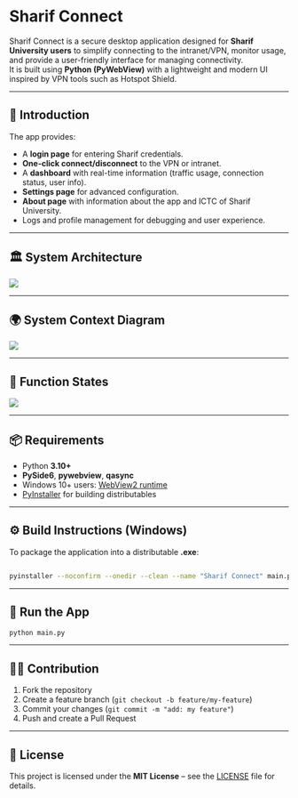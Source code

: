 # Sharif Connect

Sharif Connect is a secure desktop application designed for **Sharif University users** to simplify connecting to the intranet/VPN, monitor usage, and provide a user-friendly interface for managing connectivity.  
It is built using **Python (PyWebView)** with a lightweight and modern UI inspired by VPN tools such as Hotspot Shield.

---

## 📖 Introduction
The app provides:
- A **login page** for entering Sharif credentials.
- **One-click connect/disconnect** to the VPN or intranet.
- A **dashboard** with real-time information (traffic usage, connection status, user info).
- **Settings page** for advanced configuration.
- **About page** with information about the app and ICTC of Sharif University.
- Logs and profile management for debugging and user experience.

---

## 🏛 System Architecture
[![](https://mermaid.ink/img/pako:eNqVVMtu2lAQ_ZWru0okoMQYaLxg0XTDJqpU0UXljQOXhxpsauymLUIqEQUWfED_gIeqOC6klE2_417Y9Us6Y_Owg6sUJLCxZ845c87YLVo0SowqtMne20wvspc1rWJqdVUn8GloplUr1hqabpFCk5lEa5LVhI-4y8fcjajJYwXcHcH9RaB0PSQnN-zqQ43dnB62vdCK75hewl7xlY9W38RAdP98GYo-H0Gn-I0HPoWrvcPmN68uPdIZd8UAymZ45Vlet0xNZ9Zh_euqZtbKl8zadI2QUvREn_ApKhed9XA1IXyOqkVH1X0IHD-eyxXyCoGhvmMlSMPZRA8xoN9HJheGrrPihrmQh6bNfNDpQN-dGADCjE-xG_xZOfwejwg3BbBfQAuS8P49v4OJXNQ2547o-5gbuPhejuvN0SW-lLDvYoAGzoDU5U4U5MF8q4no-h54jhKVohr-gBQqjZzrCAnhGXI5SEvxfbz1FsfzYccXESZciYfIpxgFDOUE-yCRgeiI2-18e8LdAoR0P4oGtcIXIMdoVWBNfLgdSPwfPsDpQnThd-lH6cBhDmB-DCeA9gAMHT4MrR1Hs_hPvsR9D4xz-lTyHj7EuX9qwoyB1DBpBXLCgYBm_oRUz4DgQ_8f-wJRLviSHLE2j-0_AIjamn2VC3X4MC2O25cIgGijx942_NjI7a3DMYH26JeeqtMYrZi1ElUs02YxWmdmXcO_tIVEKrWqrM5UqsBpiZU1-9pCq9rQBi-rt4ZR33aahl2pUqWsXTfhn90oadb2Xb0rAcXMvDBs3aLKuYdAlRb9SBVJTidkOXWWkdOp85R0JmVi9BNV5GwiKWVSElxOy8ms1I7Rzx5lMvE8m27_BUoMF74?type=png)](https://mermaid.live/edit#pako:eNqVVMtu2lAQ_ZWru0okoMQYaLxg0XTDJqpU0UXljQOXhxpsauymLUIqEQUWfED_gIeqOC6klE2_417Y9Us6Y_Owg6sUJLCxZ845c87YLVo0SowqtMne20wvspc1rWJqdVUn8GloplUr1hqabpFCk5lEa5LVhI-4y8fcjajJYwXcHcH9RaB0PSQnN-zqQ43dnB62vdCK75hewl7xlY9W38RAdP98GYo-H0Gn-I0HPoWrvcPmN68uPdIZd8UAymZ45Vlet0xNZ9Zh_euqZtbKl8zadI2QUvREn_ApKhed9XA1IXyOqkVH1X0IHD-eyxXyCoGhvmMlSMPZRA8xoN9HJheGrrPihrmQh6bNfNDpQN-dGADCjE-xG_xZOfwejwg3BbBfQAuS8P49v4OJXNQ2547o-5gbuPhejuvN0SW-lLDvYoAGzoDU5U4U5MF8q4no-h54jhKVohr-gBQqjZzrCAnhGXI5SEvxfbz1FsfzYccXESZciYfIpxgFDOUE-yCRgeiI2-18e8LdAoR0P4oGtcIXIMdoVWBNfLgdSPwfPsDpQnThd-lH6cBhDmB-DCeA9gAMHT4MrR1Hs_hPvsR9D4xz-lTyHj7EuX9qwoyB1DBpBXLCgYBm_oRUz4DgQ_8f-wJRLviSHLE2j-0_AIjamn2VC3X4MC2O25cIgGijx942_NjI7a3DMYH26JeeqtMYrZi1ElUs02YxWmdmXcO_tIVEKrWqrM5UqsBpiZU1-9pCq9rQBi-rt4ZR33aahl2pUqWsXTfhn90oadb2Xb0rAcXMvDBs3aLKuYdAlRb9SBVJTidkOXWWkdOp85R0JmVi9BNV5GwiKWVSElxOy8ms1I7Rzx5lMvE8m27_BUoMF74)

---

## 🌍 System Context Diagram
[![](https://mermaid.ink/img/pako:eNpdkEFTgzAQhf9KZi9eClOgQMlBnWnHGS9e9KLGQ4SlzQgJE0K1Mvx3F1qmanLavO-93U0PuSkQOJSV-cz30jr2tBWa0dHBq4A7VVVYsI2yeYUC3pjnXTMdknKvW1UgeySPKkk5m0Ii2DO2JzAiULWsRXtAe_OPejAnaEVQ1yI7NPpCRCNxnHPi255V8h0rzgTkUl85lhutMXfMGabRCWDDb6c-ZyeU_Zf022liX9mp2bwrNSChQc5KL6dt57T4IlgKGUaH0LCAnVUFcGc7XECNtpZjCf1oE-D2WNN3jdMW0n4IEHogTyP1izH1bLOm2-2Bl7JqqeqaQjrcKrmz8oKgLtBuTKcd8HhKAN7DF3AvyvxkGazDIFil8TJbZyQf6T1YJn66TNMsSbIwyOIwGxbwPbUN_DAJ0ngVZVGcpjHd4Qfv65o3?type=png)](https://mermaid.live/edit#pako:eNpdkEFTgzAQhf9KZi9eClOgQMlBnWnHGS9e9KLGQ4SlzQgJE0K1Mvx3F1qmanLavO-93U0PuSkQOJSV-cz30jr2tBWa0dHBq4A7VVVYsI2yeYUC3pjnXTMdknKvW1UgeySPKkk5m0Ii2DO2JzAiULWsRXtAe_OPejAnaEVQ1yI7NPpCRCNxnHPi255V8h0rzgTkUl85lhutMXfMGabRCWDDb6c-ZyeU_Zf022liX9mp2bwrNSChQc5KL6dt57T4IlgKGUaH0LCAnVUFcGc7XECNtpZjCf1oE-D2WNN3jdMW0n4IEHogTyP1izH1bLOm2-2Bl7JqqeqaQjrcKrmz8oKgLtBuTKcd8HhKAN7DF3AvyvxkGazDIFil8TJbZyQf6T1YJn66TNMsSbIwyOIwGxbwPbUN_DAJ0ngVZVGcpjHd4Qfv65o3)

---

## 🔄 Function States
[![](https://mermaid.ink/img/pako:eNqNUs9vmzAU_lee3imRAAUCOHDYVq1Sk0s3abtsdQ8edohVsJExSzuU_72GrIRWmlZ84X36fjw_vx4LzQXm6Ps-VYVWe1nmVAHYg6hFDkbw7nGoK_akO5sDZ6URVI30faWPxYEZC9-vBw7A1eKO4jfrIIr3S_D9D3DTU_wqVQmqDYPWseU-kAYWIYmCKA3COA3W8fIjxdPZ4sap4IdoR_F2Egt7Eb8h3-qRu7sERf8KSmZBu1dBM-yvnwoTd5kvnW0lFzDAFtyAlCgsWA3nhKGxozYP7rpnh-3cIXpl8E7xS0sqTJ18y34LYEXRirYdlE33q5IFSGWFcXJYVPLBvdNVwwyz4EGpdVkJD8JgPA5pFWuGQSynGOc8D9rdhi5op_7XJjDFp-C3ZtPQyPu8fDhKe3ArdXacG0af-oHdjOtX2NOUc8G5ZLXD0cPSSI65NZ3wsBamZkOJ_aChOC4xxdz9cjbMmaqT0zRM_dS6fpEZ3ZUHzPesal3VNZxZcS3dnrN6Qo1QXJjPulMW82gTjyaY9_joynUWJKssXm3iDSFJlqYePmHukywJVpssXpMsI2lITh7-GWPDIFuTKF1lKXFfnKTR6RlQDhFh?type=png)](https://mermaid.live/edit#pako:eNqNUs9vmzAU_lee3imRAAUCOHDYVq1Sk0s3abtsdQ8edohVsJExSzuU_72GrIRWmlZ84X36fjw_vx4LzQXm6Ps-VYVWe1nmVAHYg6hFDkbw7nGoK_akO5sDZ6URVI30faWPxYEZC9-vBw7A1eKO4jfrIIr3S_D9D3DTU_wqVQmqDYPWseU-kAYWIYmCKA3COA3W8fIjxdPZ4sap4IdoR_F2Egt7Eb8h3-qRu7sERf8KSmZBu1dBM-yvnwoTd5kvnW0lFzDAFtyAlCgsWA3nhKGxozYP7rpnh-3cIXpl8E7xS0sqTJ18y34LYEXRirYdlE33q5IFSGWFcXJYVPLBvdNVwwyz4EGpdVkJD8JgPA5pFWuGQSynGOc8D9rdhi5op_7XJjDFp-C3ZtPQyPu8fDhKe3ArdXacG0af-oHdjOtX2NOUc8G5ZLXD0cPSSI65NZ3wsBamZkOJ_aChOC4xxdz9cjbMmaqT0zRM_dS6fpEZ3ZUHzPesal3VNZxZcS3dnrN6Qo1QXJjPulMW82gTjyaY9_joynUWJKssXm3iDSFJlqYePmHukywJVpssXpMsI2lITh7-GWPDIFuTKF1lKXFfnKTR6RlQDhFh)

---

## 📦 Requirements
- Python **3.10+**
- **PySide6**, **pywebview**, **qasync**
- Windows 10+ users: [WebView2 runtime](https://developer.microsoft.com/en-us/microsoft-edge/webview2)
- [PyInstaller](https://pyinstaller.org/) for building distributables

---

## ⚙️ Build Instructions (Windows)
To package the application into a distributable **.exe**:

```bash

pyinstaller --noconfirm --onedir --clean --name "Sharif Connect" main.py  --hidden-import=qasync --noconsole --windowed  --add-data "static;static" --add-data ".env;."  --icon=static/images/SharifConnect.ico
````

---

## 🚀 Run the App

```bash
python main.py
```

---

## 🧑‍💻 Contribution

1. Fork the repository
2. Create a feature branch (`git checkout -b feature/my-feature`)
3. Commit your changes (`git commit -m "add: my feature"`)
4. Push and create a Pull Request

---

## 📜 License

This project is licensed under the **MIT License** – see the [LICENSE](LICENSE) file for details.

